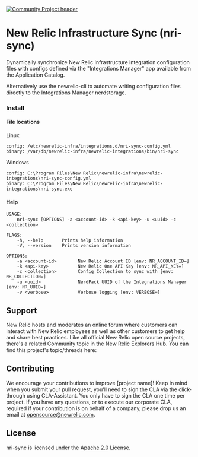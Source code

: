 [![Community Project header](https://github.com/newrelic/opensource-website/raw/master/src/images/categories/Community_Project.png)](https://opensource.newrelic.com/oss-category/#community-project)

# New Relic Infrastructure Sync (nri-sync)

Dynamically synchronize New Relic Infrastructure integration configuration files with configs defined via the "Integrations Manager" app available from the Application Catalog.

Alternatively use the newrelic-cli to automate writing configuration files directly to the Integrations Manager nerdstorage.

### Install

#### File locations

Linux

```
config: /etc/newrelic-infra/integrations.d/nri-sync-config.yml
binary: /var/db/newrelic-infra/newrelic-integrations/bin/nri-sync
```

Windows

```
config: C:\Program Files\New Relic\newrelic-infra\newrelic-integrations\nri-sync-config.yml
binary: C:\Program Files\New Relic\newrelic-infra\newrelic-integrations\nri-sync.exe
```

#### Help

```
USAGE:
    nri-sync [OPTIONS] -a <account-id> -k <api-key> -u <uuid> -c <collection>

FLAGS:
    -h, --help       Prints help information
    -V, --version    Prints version information

OPTIONS:
    -a <account-id>        New Relic Account ID [env: NR_ACCOUNT_ID=]
    -k <api-key>           New Relic One API Key [env: NR_API_KEY=]
    -c <collection>        Config Collection to sync with [env: NR_COLLECTION=]
    -u <uuid>              NerdPack UUID of the Integrations Manager [env: NR_UUID=]
    -v <verbose>           Verbose logging [env: VERBOSE=]
```

## Support

New Relic hosts and moderates an online forum where customers can interact with New Relic employees as well as other customers to get help and share best practices. Like all official New Relic open source projects, there's a related Community topic in the New Relic Explorers Hub. You can find this project's topic/threads here:

## Contributing

We encourage your contributions to improve [project name]! Keep in mind when you submit your pull request, you'll need to sign the CLA via the click-through using CLA-Assistant. You only have to sign the CLA one time per project.
If you have any questions, or to execute our corporate CLA, required if your contribution is on behalf of a company, please drop us an email at opensource@newrelic.com.

## License

nri-sync is licensed under the [Apache 2.0](http://apache.org/licenses/LICENSE-2.0.txt) License.
